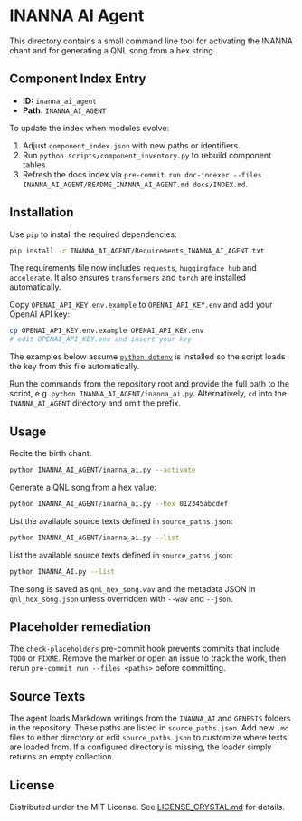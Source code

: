 # INANNA AI Agent

This directory contains a small command line tool for activating the INANNA chant and for generating a QNL song from a hex string.

## Component Index Entry

- **ID:** `inanna_ai_agent`
- **Path:** `INANNA_AI_AGENT`

To update the index when modules evolve:

1. Adjust `component_index.json` with new paths or identifiers.
2. Run `python scripts/component_inventory.py` to rebuild component tables.
3. Refresh the docs index via `pre-commit run doc-indexer --files INANNA_AI_AGENT/README_INANNA_AI_AGENT.md docs/INDEX.md`.

## Installation

Use `pip` to install the required dependencies:

```bash
pip install -r INANNA_AI_AGENT/Requirements_INANNA_AI_AGENT.txt
```

The requirements file now includes `requests`, `huggingface_hub` and `accelerate`. It also
ensures `transformers` and `torch` are installed automatically.

Copy `OPENAI_API_KEY.env.example` to `OPENAI_API_KEY.env` and add your OpenAI API key:

```bash
cp OPENAI_API_KEY.env.example OPENAI_API_KEY.env
# edit OPENAI_API_KEY.env and insert your key
```

The examples below assume [`python-dotenv`](https://pypi.org/project/python-dotenv/) is installed so the script
loads the key from this file automatically.

Run the commands from the repository root and provide the full path to the
script, e.g. `python INANNA_AI_AGENT/inanna_ai.py`. Alternatively, `cd` into the
`INANNA_AI_AGENT` directory and omit the prefix.

## Usage

Recite the birth chant:

```bash
python INANNA_AI_AGENT/inanna_ai.py --activate
```

Generate a QNL song from a hex value:

```bash
python INANNA_AI_AGENT/inanna_ai.py --hex 012345abcdef
```

List the available source texts defined in `source_paths.json`:

```bash
python INANNA_AI_AGENT/inanna_ai.py --list
```

List the available source texts defined in `source_paths.json`:

```bash
python INANNA_AI.py --list
```

The song is saved as `qnl_hex_song.wav` and the metadata JSON in `qnl_hex_song.json` unless overridden with `--wav` and `--json`.

## Placeholder remediation

The `check-placeholders` pre-commit hook prevents commits that include `TODO`
or `FIXME`. Remove the marker or open an issue to track the work, then rerun
`pre-commit run --files <paths>` before committing.

## Source Texts

The agent loads Markdown writings from the `INANNA_AI` and `GENESIS` folders
in the repository. These paths are listed in `source_paths.json`. Add new
`.md` files to either directory or edit `source_paths.json` to customize where
texts are loaded from. If a configured directory is missing, the loader simply
returns an empty collection.

## License

Distributed under the MIT License. See [LICENSE_CRYSTAL.md](../LICENSE_CRYSTAL.md)
for details.
